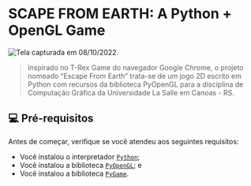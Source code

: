 # SCAPE FROM EARTH: A Python + OpenGL Game

![Tela capturada em 08/10/2022.](https://i.imgur.com/hNQy2lQ.png)

> Inspirado no T-Rex Game do navegador Google Chrome, o projeto nomeado “Escape From Earth” trata-se de um jogo 2D escrito em Python com recursos da biblioteca PyOpenGL para a disciplina de Computação Gráfica da Universidade La Salle em Canoas - RS.

## 💻 Pré-requisitos

Antes de começar, verifique se você atendeu aos seguintes requisitos:
* Você instalou o interpretador [`Python`](https://www.python.org/);
* Você instalou a biblioteca [`PyOpenGL`](https://pypi.org/project/PyOpenGL/); e
* Você instalou a biblioteca [`PyGame`](https://www.pygame.org/).
